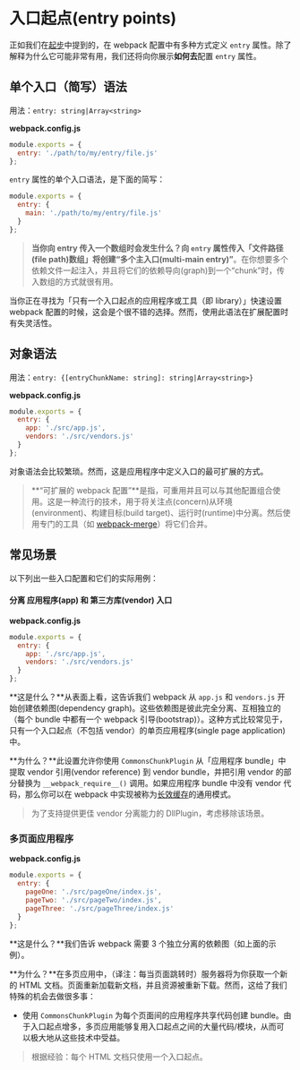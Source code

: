 # 入口起点(entry points)

正如我们在[起步](https://webpack.docschina.org/guides/getting-started/#using-a-configuration)中提到的，在 webpack 配置中有多种方式定义 `entry` 属性。除了解释为什么它可能非常有用，我们还将向你展示**如何去**配置 `entry` 属性。

## 单个入口（简写）语法 

用法：`entry: string|Array<string>`

**webpack.config.js**

```javascript
module.exports = {
  entry: './path/to/my/entry/file.js'
};
```

`entry` 属性的单个入口语法，是下面的简写：

```javascript
module.exports = {
  entry: {
    main: './path/to/my/entry/file.js'
  }
};
```

> **当你向 entry 传入一个数组时会发生什么？**向 `entry` 属性传入「文件路径(file path)数组」将创建**“多个主入口(multi-main entry)”**。在你想要多个依赖文件一起注入，并且将它们的依赖导向(graph)到一个“chunk”时，传入数组的方式就很有用。

当你正在寻找为「只有一个入口起点的应用程序或工具（即 library）」快速设置 webpack 配置的时候，这会是个很不错的选择。然而，使用此语法在扩展配置时有失灵活性。

## 对象语法 

用法：`entry: {[entryChunkName: string]: string|Array<string>}`

**webpack.config.js**

```javascript
module.exports = {
  entry: {
    app: './src/app.js',
    vendors: './src/vendors.js'
  }
};
```

对象语法会比较繁琐。然而，这是应用程序中定义入口的最可扩展的方式。

> **“可扩展的 webpack 配置”**是指，可重用并且可以与其他配置组合使用。这是一种流行的技术，用于将关注点(concern)从环境(environment)、构建目标(build target)、运行时(runtime)中分离。然后使用专门的工具（如 [webpack-merge](https://github.com/survivejs/webpack-merge)）将它们合并。

## 常见场景 

以下列出一些入口配置和它们的实际用例：

#### 分离 应用程序(app) 和 第三方库(vendor) 入口 

**webpack.config.js**

```javascript
module.exports = {
  entry: {
    app: './src/app.js',
    vendors: './src/vendors.js'
  }
};
```

**这是什么？**从表面上看，这告诉我们 webpack 从 `app.js` 和 `vendors.js` 开始创建依赖图(dependency graph)。这些依赖图是彼此完全分离、互相独立的（每个 bundle 中都有一个 webpack 引导(bootstrap)）。这种方式比较常见于，只有一个入口起点（不包括 vendor）的单页应用程序(single page application)中。

**为什么？**此设置允许你使用 `CommonsChunkPlugin` 从「应用程序 bundle」中提取 vendor 引用(vendor reference) 到 vendor bundle，并把引用 vendor 的部分替换为 `__webpack_require__()` 调用。如果应用程序 bundle 中没有 vendor 代码，那么你可以在 webpack 中实现被称为[长效缓存](https://webpack.docschina.org/guides/caching)的通用模式。

> 为了支持提供更佳 vendor 分离能力的 DllPlugin，考虑移除该场景。

### 多页面应用程序 

**webpack.config.js**

```javascript
module.exports = {
  entry: {
    pageOne: './src/pageOne/index.js',
    pageTwo: './src/pageTwo/index.js',
    pageThree: './src/pageThree/index.js'
  }
};
```

**这是什么？**我们告诉 webpack 需要 3 个独立分离的依赖图（如上面的示例）。

**为什么？**在多页应用中，（译注：每当页面跳转时）服务器将为你获取一个新的 HTML 文档。页面重新加载新文档，并且资源被重新下载。然而，这给了我们特殊的机会去做很多事：

- 使用 `CommonsChunkPlugin` 为每个页面间的应用程序共享代码创建 bundle。由于入口起点增多，多页应用能够复用入口起点之间的大量代码/模块，从而可以极大地从这些技术中受益。

> 根据经验：每个 HTML 文档只使用一个入口起点。